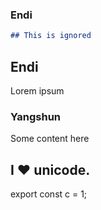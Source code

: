 ### Endi

```md
## This is ignored
```

## Endi

Lorem ipsum

### Yangshun

Some content here

## I ♥ unicode.

export const c = 1;
